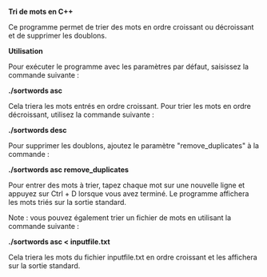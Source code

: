 **Tri de mots en C++**

Ce programme permet de trier des mots en ordre croissant ou décroissant et de supprimer les doublons.

**Utilisation**

Pour exécuter le programme avec les paramètres par défaut, saisissez la commande suivante :


**./sortwords asc**

Cela triera les mots entrés en ordre croissant. Pour trier les mots en ordre décroissant, utilisez la commande suivante :


**./sortwords desc**

Pour supprimer les doublons, ajoutez le paramètre "remove_duplicates" à la commande :

**./sortwords asc remove_duplicates**

Pour entrer des mots à trier, tapez chaque mot sur une nouvelle ligne et appuyez sur Ctrl + D lorsque vous avez terminé. Le programme affichera les mots triés sur la sortie standard.

Note : vous pouvez également trier un fichier de mots en utilisant la commande suivante :

**./sortwords asc < inputfile.txt**

Cela triera les mots du fichier inputfile.txt en ordre croissant et les affichera sur la sortie standard.
